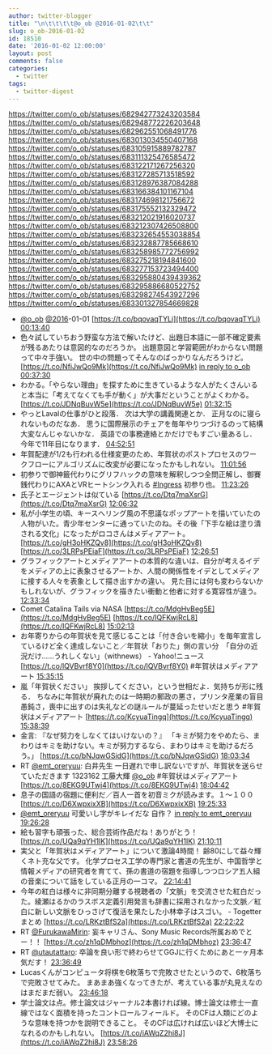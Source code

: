 ```yaml
---
author: twitter-blogger
title: "\n\t\t\t\t@o_ob @2016-01-02\t\t"
slug: o_ob-2016-01-02
id: 18510
date: '2016-01-02 12:00:00'
layout: post
comments: false
categories:
  - twitter
tags:
  - twitter-digest
---
```


https://twitter.com/o_ob/statuses/682942773243203584 https://twitter.com/o_ob/statuses/682948772226203648 https://twitter.com/o_ob/statuses/682962551068491776 https://twitter.com/o_ob/statuses/683013034550407168 https://twitter.com/o_ob/statuses/683105915889782787 https://twitter.com/o_ob/statuses/683111325476585472 https://twitter.com/o_ob/statuses/683122171267256320 https://twitter.com/o_ob/statuses/683127285713518592 https://twitter.com/o_ob/statuses/683128976387084288 https://twitter.com/o_ob/statuses/683166384101167104 https://twitter.com/o_ob/statuses/683174698121756672 https://twitter.com/o_ob/statuses/683175552132329472 https://twitter.com/o_ob/statuses/683212021916020737 https://twitter.com/o_ob/statuses/683212307426508800 https://twitter.com/o_ob/statuses/683232654553038854 https://twitter.com/o_ob/statuses/683232887785668610 https://twitter.com/o_ob/statuses/683258985772756992 https://twitter.com/o_ob/statuses/683275218194841600 https://twitter.com/o_ob/statuses/683277153723494400 https://twitter.com/o_ob/statuses/683295880439439362 https://twitter.com/o_ob/statuses/683295886680522752 https://twitter.com/o_ob/statuses/683298274543927296 https://twitter.com/o_ob/statuses/683301327854669828  

*   [@o_ob](https://twitter.com/o_ob) [@2016](https://twitter.com/2016)-01-01 [https://t.co/bqovaqTYLi](https://t.co/bqovaqTYLi) [00:13:40](https://twitter.com/o_ob/statuses/682942773243203584)
*   色々試していちおう野蛮な方法で解いたけど、出題日本語に一部不確定要素が残るあたりは意図的なのだろうか。 出題意図と学習範囲がわからない問題って中々手強い。 世の中の問題ってそんなのばっかりなんだろうけど。 [https://t.co/NfiJwQo9Mk](https://t.co/NfiJwQo9Mk) [in reply to o_ob](https://twitter.com/o_ob/statuses/682914109117956098) [00:37:30](https://twitter.com/o_ob/statuses/682948772226203648)
*   わかる。「やらない理由」を探すために生きているような人がたくさんいると本当に「考えてなくても手が動く」が大事だということがよくわかる。 [https://t.co/JDNqBuvW5e](https://t.co/JDNqBuvW5e) [01:32:15](https://twitter.com/o_ob/statuses/682962551068491776)
*   やっとLavalの仕事がひと段落． 次は大学の講義関連とか． 正月なのに寝られないものだなあ． 思うに国際展示のチェアを毎年やりつづけるのって結構大変なんじゃないかな． 英語での事務連絡とかだけでもすごい量あるし． 今年で11年目になります． [04:52:51](https://twitter.com/o_ob/statuses/683013034550407168)
*   年賀配達が1/2も行われる仕様変更のため、年賀状のポストプロセスのワークフローにアルゴリズムに改変が必要になったかもしれない。 [11:01:56](https://twitter.com/o_ob/statuses/683105915889782787)
*   初参りで御神籤代わりにグリフハックの意味を解釈しつつ全問正解し、御賽銭代わりにAXAとVRヒートシンク入れる [#Ingress](https://twitter.com/search?q=%23Ingress&src=hash) 初参り也。 [11:23:26](https://twitter.com/o_ob/statuses/683111325476585472)
*   氏子とエージェントは似ている [https://t.co/Dtq7maXsrG](https://t.co/Dtq7maXsrG) [12:06:32](https://twitter.com/o_ob/statuses/683122171267256320)
*   私が小学生の頃、キースへリング風の不思議なポップアートを描いていたの人物がいた。青少年センターに通っていたのね。その後「下手な絵は塗り潰される文化」になったがロコさんはメディアアート。 [https://t.co/gH3oHKZQv8](https://t.co/gH3oHKZQv8) [https://t.co/3LRPsPEiaF](https://t.co/3LRPsPEiaF) [12:26:51](https://twitter.com/o_ob/statuses/683127285713518592)
*   グラフィックアートとメディアアートの本質的な違いは、自分が考えるイデをメディアの上に表象させるアートか、人間の関係性をイデとしてメディアに接する人々を表象として描き出すかの違い。 見た目には何も変わらないかもしれないが、グラフィックを描きたい衝動と他者に対する寛容性が違う。 [12:33:34](https://twitter.com/o_ob/statuses/683128976387084288)
*   Comet Catalina Tails via NASA [https://t.co/MdgHvBeg5E](https://t.co/MdgHvBeg5E) [https://t.co/IQFKwjRcL8](https://t.co/IQFKwjRcL8) [15:02:13](https://twitter.com/o_ob/statuses/683166384101167104)
*   お年寄りからの年賀状を見て感じることは「付き合いを縮小」を毎年宣言しているけど全く達成しないこと／年賀状「おりた」側の言い分　「自分の近況だけ……うれしくない」（withnews） - Yahoo!ニュース [https://t.co/lQVBvrf8Y0](https://t.co/lQVBvrf8Y0) #年賀状はメディアアート [15:35:15](https://twitter.com/o_ob/statuses/683174698121756672)
*   嵐「年賀状ください」 挨拶してください，という世相だよ．気持ちが形に残る． ちなみに年賀状が廃れたのは一時期の郵政の悪さ，プリンタ産業の盲目愚鈍さ，喪中に出すのは失礼などの謎ルールが蔓延ったせいだと思う #年賀状はメディアアート [https://t.co/KcyuaTingq](https://t.co/KcyuaTingq) [15:38:39](https://twitter.com/o_ob/statuses/683175552132329472)
*   金言: 『なぜ努力をしなくてはいけないの？』 「キミが努力をやめたら、まわりはキミを助けない。キミが努力するなら、まわりはキミを助けるだろう。」 [https://t.co/bNJqwGSidG](https://t.co/bNJqwGSidG) [18:03:34](https://twitter.com/o_ob/statuses/683212021916020737)
*   RT [@emt_oreryuu](https://twitter.com/emt_oreryuu): 白井先生 一日遅れで申し訳ないですが、年賀状を送らせていただきます 1323162 工藤大輝 [@o_ob](https://twitter.com/o_ob) #年賀状はメディアアート [https://t.co/8EKG9UTwj4](https://t.co/8EKG9UTwj4) [18:04:42](https://twitter.com/o_ob/statuses/683212307426508800)
*   息子の国語の宿題に便利だ／百人一首を初音ミクが読みます。１～１００ [https://t.co/D6XwpxixXB](https://t.co/D6XwpxixXB) [19:25:33](https://twitter.com/o_ob/statuses/683232654553038854)
*   [@emt_oreryuu](https://twitter.com/emt_oreryuu) 可愛いし字がキレイだな 自作？ [in reply to emt_oreryuu](https://twitter.com/emt_oreryuu/statuses/683193610657902592) [19:26:28](https://twitter.com/o_ob/statuses/683232887785668610)
*   絵も習字も頑張った、総合芸術作品だね！ありがとう！ [https://t.co/UQa9qYH1IK](https://t.co/UQa9qYH1IK) [21:10:11](https://twitter.com/o_ob/statuses/683258985772756992)
*   実父と「年賀状はメディアアート」について激論4時間！ 齢80にして益々輝くネト充な父です。 化学プロセス工学の専門家と書道の先生が、中国哲学と情報メディアの研究者を育てて、孫の書道の宿題を指導しつつロシア五人組の音楽について話をしている正月の一コマ。 [22:14:41](https://twitter.com/o_ob/statuses/683275218194841600)
*   今年の紅白は様々に非同期分離する視聴者の「文脈」を交流させた紅白だった。綾瀬はるかのラスボス定義引用発言も辞書に採用されなかった文脈／紅白に新しい文脈をひっさげて復活を果たした小林幸子はスゴい。 - Togetterまとめ [https://t.co/LRKztBfS2a](https://t.co/LRKztBfS2a) [22:22:22](https://twitter.com/o_ob/statuses/683277153723494400)
*   RT [@FurukawaMirin](https://twitter.com/FurukawaMirin): 妄キャリさん、Sony Music Records所属おめでとー！！ [https://t.co/zh1qDMbhoz](https://t.co/zh1qDMbhoz) [23:36:47](https://twitter.com/o_ob/statuses/683295880439439362)
*   RT [@utautattaro](https://twitter.com/utautattaro): 卒論を良い形で終わらせてGGJに行くためにあと一ヶ月本気だす！ [23:36:49](https://twitter.com/o_ob/statuses/683295886680522752)
*   Lucasくんがコンピュータ将棋を6枚落ちで完敗させたというので、6枚落ちで完敗させてみた。 まあまあ強くなってきたが、考えている事が丸見えなのはまだまだ弱い。 [23:46:18](https://twitter.com/o_ob/statuses/683298274543927296)
*   学士論文は点。修士論文はジャーナル2本書ければ線。博士論文は修士一直線ではなく面積を持ったコントロールフィールド。 そのCFは人類にどのような意味を持つかを説明できること。 そのCFは広ければ広いほど大博士になれるのかもしれない。 [https://t.co/iAWqZ2hi8J](https://t.co/iAWqZ2hi8J) [23:58:26](https://twitter.com/o_ob/statuses/683301327854669828)